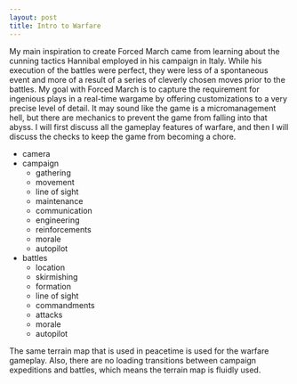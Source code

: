 ```yaml
---
layout: post
title: Intro to Warfare
---
```


My main inspiration to create Forced March came from learning about the cunning tactics Hannibal employed in his campaign in Italy. While his execution of the battles were perfect, they were less of a spontaneous event and more of a result of a series of cleverly chosen moves prior to the battles. My goal with Forced March is to capture the requirement for ingenious plays in a real-time wargame by offering customizations to a very precise level of detail. It may sound like the game is a micromanagement hell, but there are mechanics to prevent the game from falling into that abyss. I will first discuss all the gameplay features of warfare, and then I will discuss the checks to keep the game from becoming a chore.

- camera
- campaign
  - gathering
  - movement
  - line of sight
  - maintenance
  - communication
  - engineering
  - reinforcements
  - morale
  - autopilot
- battles
  - location
  - skirmishing
  - formation
  - line of sight
  - commandments
  - attacks
  - morale
  - autopilot

The same terrain map that is used in peacetime is used for the warfare gameplay. Also, there are no loading transitions between campaign expeditions and battles, which means the terrain map is fluidly used.